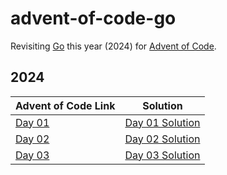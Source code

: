 # advent-of-code-go

Revisiting [Go][] this year (2024) for [Advent of Code][].

## 2024

| Advent of Code Link                       | Solution                             |
|-------------------------------------------|--------------------------------------|
| [Day 01](https://adventofcode.com/2024/1) | [Day 01 Solution](./2024/01/main.go) |
| [Day 02](https://adventofcode.com/2024/2) | [Day 02 Solution](./2024/02/main.go) |
| [Day 03](https://adventofcode.com/2024/3) | [Day 03 Solution](./2024/03/main.go) |

<!-- External Links -->

[Advent of Code]: https://adventofcode.com/

[Go]: https://go.dev/